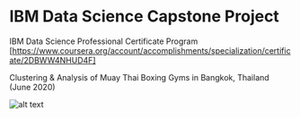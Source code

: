 # IBM Data Science Capstone Project



IBM Data Science Professional Certificate Program 
[https://www.coursera.org/account/accomplishments/specialization/certificate/2DBWW4NHUD4F]



Clustering & Analysis of Muay Thai Boxing Gyms in Bangkok, Thailand
(June 2020)






![alt text](http://https://www.muaythaicitizen.com/wp-content/uploads/2017/11/feature-1.jpg)
